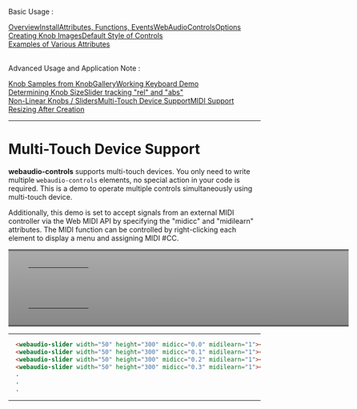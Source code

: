 <link rel="stylesheet" href="./docstyle.css">

<script>
  WebAudioControlsOptions={
  useMidi:1,
  knobSrc:"../knobs/simplegray.png",
  knobSprites:100,
  sliderSrc:"../knobs/vsliderbody.png",
  sliderKnobsrc:"../knobs/vsliderknob.png",
  };
</script>

<script src="../webaudio-controls.js"></script>

Basic Usage :
<div style="display:flex;width:100%;flex-wrap:wrap">
<div class="item"><a href="./index.html">Overview</a></div>
<div class="item"><a href="./install.html">Install</a></div>
<div class="item"><a href="./specs.html">Attributes, Functions, Events</a></div>
<div class="item"><a href="./options.html">WebAudioControlsOptions</a></div>
<div class="item"><a href="./knobimage.html">Creating Knob Images</a></div>
<div class="item"><a href="./defstyle.html">Default Style of Controls</a></div>
<div class="item"><a href="./example.html">Examples of Various Attributes</a></div>
</div>
<br/>

Advanced Usage and Application Note :
<div style="display:flex;width:100%;flex-wrap:wrap">
<div class="item"><a href="./knobsamples.html">Knob Samples from KnobGallery</a></div>
<div class="item"><a href="./keyboard.html">Working Keyboard Demo</a></div>
<div class="item"><a href="./knobsize.html">Determining Knob Size</a></div>
<div class="item"><a href="./tracking.html">Slider tracking "rel" and "abs"</a></div>
<div class="item"><a href="./nonlinear.html">Non-Linear Knobs / Sliders</a></div>
<div class="item cur"><a href="./multifader.html">Multi-Touch Device Support</a></div>
<div class="item"><a href="./midisupport.html">MIDI Support</a></div>
<div class="item"><a href="./resizetest.html">Resizing After Creation</a></div>
</div>

---

<style>
#base {
    color:#027;
    position:relative;
    display:block;
    background:#888;
    background: linear-gradient(#444 0%, #aaa 3%,#888 97%,#444 100%);
    margin:auto;
    width:600px;
    padding:20px 40px;
}
td{
  text-align: center;
  padding:20px 10px;
}
</style>


# Multi-Touch Device Support  

**webaudio-controls** supports multi-touch devices. You only need to write multiple `webaudio-controls` elements,
no special action in your code is required. This is a demo to operate multiple controls simultaneously 
using multi-touch device.  

Additionally, this demo is set to accept signals from an external MIDI controller
via the Web MIDI API by specifying the "midicc" and "midilearn" attributes.
The MIDI function can be controlled by right-clicking each element to display a menu and assigning MIDI #CC.  

<div id="base">
  <table>
    <tr>
      <td><webaudio-knob diameter="80" value="50" midicc="0.16" midilearn="1"></webaudio-knob></td>
      <td><webaudio-knob diameter="80" value="50" midicc="0.17" midilearn="1"></webaudio-knob></td>
      <td><webaudio-knob diameter="80" value="50" midicc="0.18" midilearn="1"></webaudio-knob></td>
      <td><webaudio-knob diameter="80" value="50" midicc="0.19" midilearn="1"></webaudio-knob></td>
      <td><webaudio-knob diameter="80" value="50" midicc="0.20" midilearn="1"></webaudio-knob></td>
      <td><webaudio-knob diameter="80" value="50" midicc="0.21" midilearn="1"></webaudio-knob></td>
    </tr>
    <tr>
      <td><webaudio-slider width="50" height="300" midicc="0.0" midilearn="1"></webaudio-slider></td>
      <td><webaudio-slider width="50" height="300" midicc="0.1" midilearn="1"></webaudio-slider></td>
      <td><webaudio-slider width="50" height="300" midicc="0.2" midilearn="1"></webaudio-slider></td>
      <td><webaudio-slider width="50" height="300" midicc="0.3" midilearn="1"></webaudio-slider></td>
      <td><webaudio-slider width="50" height="300" midicc="0.4" midilearn="1"></webaudio-slider></td>
      <td><webaudio-slider width="50" height="300" midicc="0.5" midilearn="1"></webaudio-slider></td>
    </tr>
  </table>
</div>  
  

---

```html
  <webaudio-slider width="50" height="300" midicc="0.0" midilearn="1"></webaudio-slider>
  <webaudio-slider width="50" height="300" midicc="0.1" midilearn="1"></webaudio-slider>
  <webaudio-slider width="50" height="300" midicc="0.2" midilearn="1"></webaudio-slider>
  <webaudio-slider width="50" height="300" midicc="0.3" midilearn="1"></webaudio-slider>
  .
  .
  .
```
---
